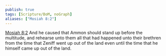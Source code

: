 ```yaml
---
publish: true
tags: [Scripture/BoM, noGraph]
aliases: ["Mosiah 8:2"]
---
```

[Mosiah 8:2](https://churchofjesuschrist.org/study/scriptures/bofm/mosiah/8?lang=eng&id=p2#p2) And he caused that Ammon should stand up before the multitude, and rehearse unto them all that had happened unto their brethren from the time that Zeniff went up out of the land even until the time that he himself came up out of the land.
